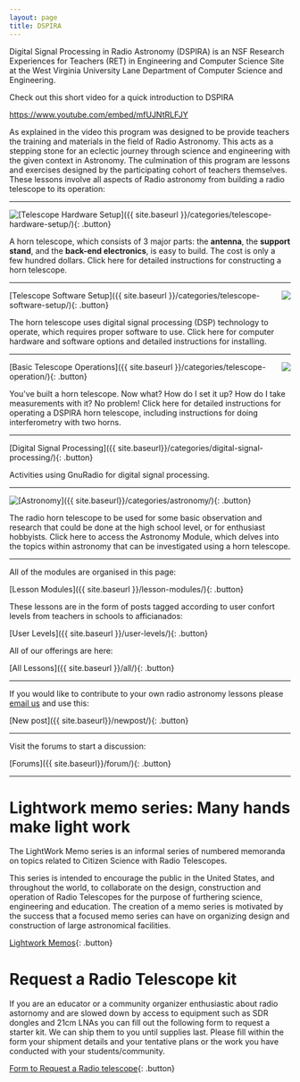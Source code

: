 ```yaml
---
layout: page
title: DSPIRA
---
```


Digital Signal Processing in Radio Astronomy (DSPIRA) is an NSF Research Experiences for Teachers (RET) in Engineering and Computer Science Site at the West Virginia University Lane Department of Computer Science and Engineering.

Check out this short video for a quick introduction to DSPIRA

https://www.youtube.com/embed/mfUJNtRLFJY

As explained in the video this program was designed to be provide teachers the training and materials in the field of Radio Astronomy. This acts as a stepping stone for an eclectic journey through science and engineering with the given context in Astronomy. The culmination of this program are lessons and exercises designed by the participating cohort of teachers themselves. These lessons involve all aspects of Radio astronomy from building a radio telescope  to its operation: 

<hr>

<img class="img-circle" style="float:left;" src="{{ site.baseurl }}/images/horn.jpeg">
[Telescope Hardware Setup]({{ site.baseurl }}/categories/telescope-hardware-setup/){: .button} 

A horn telescope, which consists of 3 major parts: the **antenna**, the **support stand**, and the **back-end electronics**, is easy to build. The cost is only a few hundred dollars. Click here for detailed instructions for constructing a horn telescope.

<hr>

<img class="img-circle" style="float:right;" src="{{ site.baseurl }}/images/GNURadio_image.png">
[Telescope Software Setup]({{ site.baseurl }}/categories/telescope-software-setup/){: .button} 

The horn telescope uses digital signal processing (DSP) technology to operate, which requires proper software to use. Click here for computer hardware and software options and detailed instructions for installing.

<hr>

<img class="img-circle" style="float:right;" src="{{ site.baseurl }}/images/horn-ops.jpeg">
[Basic Telescope Operations]({{ site.baseurl }}/categories/telescope-operation/){: .button} 

You've built a horn telescope. Now what? How do I set it up? How do I take measurements with it? No problem! Click here for detailed instructions for operating a DSPIRA horn telescope, including instructions for doing interferometry with two horns. 

<hr>

[Digital Signal Processing]({{ site.baseurl}}/categories/digital-signal-processing/){: .button}

Activities using GnuRadio for digital signal processing. 
<hr>

<img class="img-circle" style="float:left;" src="{{ site.baseurl }}/images/astronomy.jpg">
[Astronomy]({{ site.baseurl}}/categories/astronomy/){: .button}

The radio horn telescope to be used for some basic observation and research that could be done at the high school level, or for enthusiast hobbyists. Click here to access the Astronomy Module, which delves into the topics within astronomy that can be investigated using a horn telescope.  

<hr>

All of the modules are organised in this page: 

[Lesson Modules]({{ site.baseurl }}/lesson-modules/){: .button} 

These lessons are in the form of posts tagged according to user confort levels from teachers in schools to afficianados:

[User Levels]({{ site.baseurl }}/user-levels/){: .button} 

All of our offerings are here:

[All Lessons]({{ site.baseurl }}/all/){: .button}


<hr>

If you would like to contribute to your own radio astronomy lessons please [email us](mailto:pranav.sanghavi@mail.wvu.edu) and use this:

[New post]({{ site.baseurl}}/newpost/){: .button}

<hr>

Visit the forums to start a discussion: 

[Forums]({{ site.baseurl}}/forum/){: .button}

<hr>

# Lightwork memo series: Many hands make light work

The LightWork Memo series is an informal series of numbered memoranda on topics related to Citizen Science with Radio Telescopes.

This series is intended to encourage the public in the United States, and throughout the world, to collaborate on the design, construction and operation of Radio Telescopes for the purpose of furthering science, engineering and education. The creation of a memo series is motivated by the success that a focused memo series can have on organizing design and construction of large astronomical facilities.

[Lightwork Memos](https://wvurail.org/lightwork/){: .button}

# Request a Radio Telescope kit

If you are an educator or a community organizer enthusiastic about radio astornomy and are slowed down by access to equipment such as SDR dongles and 21cm LNAs you can fill out the following form to request a starter kit. We can ship them to you until supplies last. Please fill within the form your shipment details and your tentative plans or the work you have conducted with your students/community. 

[Form to Request a Radio telescope](https://forms.gle/qLDGCD8CXNvGo9hS6){: .button}


